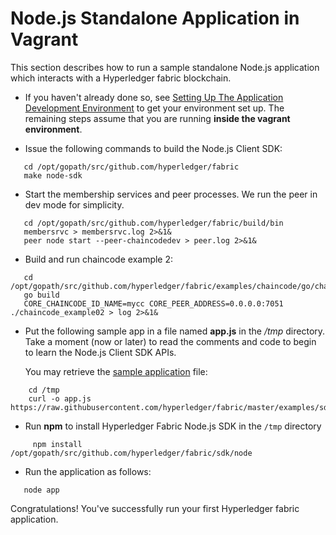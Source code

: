 # Node.js Standalone Application in Vagrant

This section describes how to run a sample standalone Node.js application which interacts with a Hyperledger fabric blockchain.

* If you haven't already done so, see [Setting Up The Application Development Environment](app-developer-env-setup.md) to get your environment set up.  The remaining steps assume that you are running **inside the vagrant environment**.

* Issue the following commands to build the Node.js Client SDK:

```
   cd /opt/gopath/src/github.com/hyperledger/fabric
   make node-sdk
```

* Start the membership services and peer processes.  We run the peer in dev mode for simplicity.

```
   cd /opt/gopath/src/github.com/hyperledger/fabric/build/bin
   membersrvc > membersrvc.log 2>&1&
   peer node start --peer-chaincodedev > peer.log 2>&1&
```

* Build and run chaincode example 2:

```
   cd /opt/gopath/src/github.com/hyperledger/fabric/examples/chaincode/go/chaincode_example02
   go build
   CORE_CHAINCODE_ID_NAME=mycc CORE_PEER_ADDRESS=0.0.0.0:7051 ./chaincode_example02 > log 2>&1&
```

* Put the following sample app in a file named **app.js** in the */tmp* directory.  Take a moment (now or later) to read the comments and code to begin to learn the Node.js Client SDK APIs.

   You may retrieve the [sample application](https://raw.githubusercontent.com/hyperledger/fabric/master/examples/sdk/node/app.js) file:
```
    cd /tmp
    curl -o app.js https://raw.githubusercontent.com/hyperledger/fabric/master/examples/sdk/node/app.js
```
* Run **npm** to install Hyperledger Fabric Node.js SDK in the `/tmp` directory
```
     npm install /opt/gopath/src/github.com/hyperledger/fabric/sdk/node
```

* Run the application as follows:

```
   node app
```

Congratulations!  You've successfully run your first Hyperledger fabric application.

